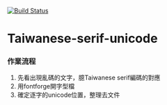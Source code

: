 [![Build Status](https://travis-ci.org/i3thuan5/Taiwanese-serif-to-Unicode.svg?branch=master)](https://travis-ci.org/i3thuan5/Taiwanese-serif-to-Unicode)

# Taiwanese-serif-unicode

### 作業流程
1. 先看出現亂碼的文字，臆Taiwanese serif編碼的對應
2. 用fontforge開字型檔
3. 確定逐字的unicode位置，整理去文件
